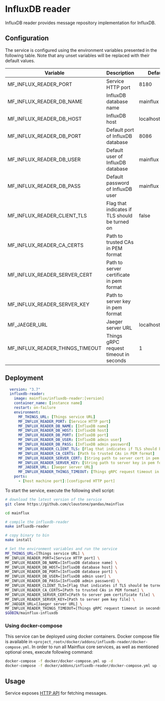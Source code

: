 # InfluxDB reader

InfluxDB reader provides message repository implementation for InfluxDB.

## Configuration

The service is configured using the environment variables presented in the
following table. Note that any unset variables will be replaced with their
default values.

| Variable                        | Description                                    | Default        |
|---------------------------------|------------------------------------------------|----------------|
| MF_INFLUX_READER_PORT           | Service HTTP port                              | 8180           |
| MF_INFLUX_READER_DB_NAME        | InfluxDB database name                         | mainflux       |
| MF_INFLUX_READER_DB_HOST        | InfluxDB host                                  | localhost      |
| MF_INFLUX_READER_DB_PORT        | Default port of InfluxDB database              | 8086           |
| MF_INFLUX_READER_DB_USER        | Default user of InfluxDB database              | mainflux       |
| MF_INFLUX_READER_DB_PASS        | Default password of InfluxDB user              | mainflux       |
| MF_INFLUX_READER_CLIENT_TLS     | Flag that indicates if TLS should be turned on | false          |
| MF_INFLUX_READER_CA_CERTS       | Path to trusted CAs in PEM format              |                |
| MF_INFLUX_READER_SERVER_CERT    | Path to server certificate in pem format       |                |
| MF_INFLUX_READER_SERVER_KEY     | Path to server key in pem format               |                |
| MF_JAEGER_URL                   | Jaeger server URL                              | localhost:6831 |
| MF_INFLUX_READER_THINGS_TIMEOUT | Things gRPC request timeout in seconds         | 1              |

## Deployment

```yaml
  version: "3.7"
  influxdb-reader:
    image: mainflux/influxdb-reader:[version]
    container_name: [instance name]
    restart: on-failure
    environment:
      MF_THINGS_URL: [Things service URL]
      MF_INFLUX_READER_PORT: [Service HTTP port]
      MF_INFLUX_READER_DB_NAME: [InfluxDB name]
      MF_INFLUX_READER_DB_HOST: [InfluxDB host]
      MF_INFLUX_READER_DB_PORT: [InfluxDB port]
      MF_INFLUX_READER_DB_USER: [InfluxDB admin user]
      MF_INFLUX_READER_DB_PASS: [InfluxDB admin password]
      MF_INFLUX_READER_CLIENT_TLS: [Flag that indicates if TLS should be turned on]
      MF_INFLUX_READER_CA_CERTS: [Path to trusted CAs in PEM format]
      MF_INFLUX_READER_SERVER_CERT: [String path to server cert in pem format]
      MF_INFLUX_READER_SERVER_KEY: [String path to server key in pem format]
      MF_JAEGER_URL: [Jaeger server URL]
      MF_INFLUX_READER_THINGS_TIMEOUT: [Things gRPC request timeout in seconds]
    ports:
      - [host machine port]:[configured HTTP port]
```

To start the service, execute the following shell script:

```bash
# download the latest version of the service
git clone https://github.com/cloustone/pandas/mainflux

cd mainflux

# compile the influxdb-reader
make influxdb-reader

# copy binary to bin
make install

# Set the environment variables and run the service
MF_THINGS_URL=[Things service URL] \
MF_INFLUX_READER_PORT=[Service HTTP port] \
MF_INFLUX_READER_DB_NAME=[InfluxDB database name] \
MF_INFLUX_READER_DB_HOST=[InfluxDB database host] \
MF_INFLUX_READER_DB_PORT=[InfluxDB database port] \
MF_INFLUX_READER_DB_USER=[InfluxDB admin user] \
MF_INFLUX_READER_DB_PASS=[InfluxDB admin password] \
MF_INFLUX_READER_CLIENT_TLS=[Flag that indicates if TLS should be turned on] \
MF_INFLUX_READER_CA_CERTS=[Path to trusted CAs in PEM format] \
MF_INFLUX_READER_SERVER_CERT=[Path to server pem certificate file] \
MF_INFLUX_READER_SERVER_KEY=[Path to server pem key file] \
MF_JAEGER_URL=[Jaeger server URL] \
MF_INFLUX_READER_THINGS_TIMEOUT=[Things gRPC request timeout in seconds] \
$GOBIN/mainflux-influxdb

```

### Using docker-compose

This service can be deployed using docker containers. Docker compose file is
available in `<project_root>/docker/addons/influxdb-reader/docker-compose.yml`.
In order to run all Mainflux core services, as well as mentioned optional ones,
execute following command:

```bash
docker-compose -f docker/docker-compose.yml up -d
docker-compose -f docker/addons/influxdb-reader/docker-compose.yml up -d
```

## Usage

Service exposes [HTTP API][doc] for fetching messages.

[doc]: ../swagger.yml
